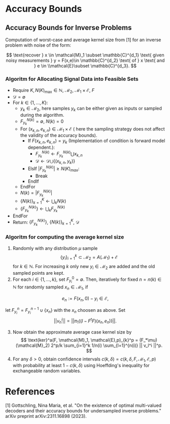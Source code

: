 # Accuracy Bounds

## Accuracy Bounds for Inverse Problems


Computation of worst-case and average kernel size from [1] for an inverse problem with noise of the form: 

$$
\text{recover } x \in \mathcal{M}_1 \subset \mathbb{C}^{d_1} \text{ given noisy measurements } y = F(x,e)\in \mathbb{C}^{d_2} \text{ of } x  \text{ and }  e \in \\mathcal{E}\subset \mathbb{C}^{d_3}.
$$


### Algoritm for Allocating Signal Data into Feasible Sets



- Require  $K, N(K)_{\mathrm{max}} \in \mathbb{N}$, $\mathcal{M}_2$, $\mathcal{M}_1\times \mathcal{E}$, $F$
- $\mathcal{D} = \emptyset$
- For $k \in \{1,...,K\}$:
    - $y_k \in \mathcal{M}_2$, here samples $y_k$ can be either given as inputs or sampled during the algorithm.
    - $F_{y_k}^{N(k)} = \emptyset$, $N(k) = 0$
    - For $(x_{k,n},e_{k,n}) \in \mathcal{M}_1\times \mathcal{E}$ ( here the sampling strategy does not affect the validity of the accuracy bounds).
        - If $F(x_{k,n},e_{k,n})= y_k$ (Implementation of condition is forward model dependent.):
            - $F_{y_k}^{N(k)} \gets F_{y_k}^{N(k)} \bigcup {x_{k,n}}$
            - $\mathcal{D} \gets \mathcal{D} \bigcup \{(x_{k,n}, y_k)\}$
        - ElsIf $|F_{y_k}^{N(k)}| \geq N(K)_{max}$:
            - Break 
        - EndIf 
    - EndFor
    - $N(k) = |F_{y_k}^{N(k)}|$
    - $\{N(k)\}_{k=1}^K \gets \bigcup_k N(k)$
    - $\{F_{y_k}^{N(k)}\} \gets \bigcup_k F_{y_k}^{N(k)}$
- EndFor 
- Return:  $\{F_{y_k}^{N(k)}\}$, $\{N(k)\}_{k=1}^K$, $\mathcal{D}$



### Algoritm for computing the average kernel size

1) Randomly with any distribution $\mu$ sample 
$$
\{y_i\}_{i=1}^k \subset \mathcal{M}_2 = A(\mathcal{M}_1)+\mathcal{E}
$$
for $k \in \mathbb{N}$. For increasing $k$ only new $y_i \in \mathcal{M}_2$ are added and the old sampled points are kept.
2) For each $i \in \{1,...,k\}$, set $F^0_{y_i} = \emptyset$. Then, iteratively for fixed $n=n(k) \in \mathbb{N}$ for randomly sampled $x_n \in \mathcal{M}_1$, if
        
$$
e_n:= F(x_n,0)- y_i \in \mathcal{E},
$$

let $F^n_{y_i}  = F^{n-1}_{y_i}  \cup \{x_n\}$ with the $x_n$ choosen as above. Set 
$$
    ||v_n^i||= ||\pi_1((I-F^{t}F)(x_n,e_n))||.
$$

3) Now obtain the approximate average case kernel size by 
$$
\text{ker}^a(F, \mathcal{M}_1, \mathcal{E},p)_{k}^p = (F_*\mu)(\mathcal{M}_2) 2^p/k \sum_{i=1}^k 1/n(i) \sum_{l=1}^{n(i)} || v_l^i ||^p.
$$
4) For any $\delta >0$, obtain confidence intervals $c(k,\delta) = c(k,\delta,F, \mathcal{M}_1, \mathcal{E},p)$ with probability at least $1-c(k,\delta)$ using Hoeffding's inequality for exchangeable random variables.

# References
[1] Gottschling, Nina Maria, et al. "On the existence of optimal multi-valued decoders and their accuracy bounds for undersampled inverse problems." arXiv preprint arXiv:2311.16898 (2023).